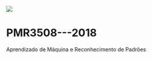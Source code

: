 [![](https://kaggle.com/static/images/open-in-kaggle.svg)](https://www.kaggle.com/code/pedro2318/pmr3508-2018-66f39f7a58-tarefa1)


# PMR3508---2018
Aprendizado de Máquina e Reconhecimento de Padrões
